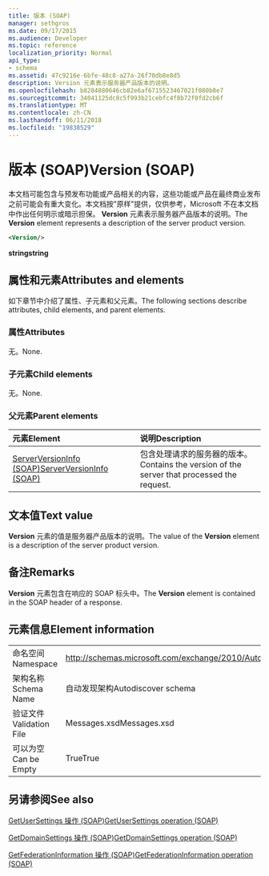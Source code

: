 ```yaml
---
title: 版本 (SOAP)
manager: sethgros
ms.date: 09/17/2015
ms.audience: Developer
ms.topic: reference
localization_priority: Normal
api_type:
- schema
ms.assetid: 47c9216e-6bfe-48c8-a27a-26f70db8e8d5
description: Version 元素表示服务器产品版本的说明。
ms.openlocfilehash: b8284880646cb82e6af6715523467021f080b8e7
ms.sourcegitcommit: 34041125dc8c5f993b21cebfc4f8b72f0fd2cb6f
ms.translationtype: MT
ms.contentlocale: zh-CN
ms.lasthandoff: 06/11/2018
ms.locfileid: "19838529"
---
```

# <a name="version-soap"></a><span data-ttu-id="04460-103">版本 (SOAP)</span><span class="sxs-lookup"><span data-stu-id="04460-103">Version (SOAP)</span></span>

<span data-ttu-id="04460-104">本文档可能包含与预发布功能或产品相关的内容，这些功能或产品在最终商业发布之前可能会有重大变化。本文档按"原样"提供，仅供参考，Microsoft 不在本文档中作出任何明示或暗示担保。 **Version** 元素表示服务器产品版本的说明。</span><span class="sxs-lookup"><span data-stu-id="04460-104">The **Version** element represents a description of the server product version.</span></span> 
  
```XML
<Version/>
```

 <span data-ttu-id="04460-105">**string**</span><span class="sxs-lookup"><span data-stu-id="04460-105">**string**</span></span>
## <a name="attributes-and-elements"></a><span data-ttu-id="04460-106">属性和元素</span><span class="sxs-lookup"><span data-stu-id="04460-106">Attributes and elements</span></span>

<span data-ttu-id="04460-107">如下章节中介绍了属性、子元素和父元素。</span><span class="sxs-lookup"><span data-stu-id="04460-107">The following sections describe attributes, child elements, and parent elements.</span></span>
  
### <a name="attributes"></a><span data-ttu-id="04460-108">属性</span><span class="sxs-lookup"><span data-stu-id="04460-108">Attributes</span></span>

<span data-ttu-id="04460-109">无。</span><span class="sxs-lookup"><span data-stu-id="04460-109">None.</span></span>
  
### <a name="child-elements"></a><span data-ttu-id="04460-110">子元素</span><span class="sxs-lookup"><span data-stu-id="04460-110">Child elements</span></span>

<span data-ttu-id="04460-111">无。</span><span class="sxs-lookup"><span data-stu-id="04460-111">None.</span></span>
  
### <a name="parent-elements"></a><span data-ttu-id="04460-112">父元素</span><span class="sxs-lookup"><span data-stu-id="04460-112">Parent elements</span></span>

|<span data-ttu-id="04460-113">**元素**</span><span class="sxs-lookup"><span data-stu-id="04460-113">**Element**</span></span>|<span data-ttu-id="04460-114">**说明**</span><span class="sxs-lookup"><span data-stu-id="04460-114">**Description**</span></span>|
|:-----|:-----|
|[<span data-ttu-id="04460-115">ServerVersionInfo (SOAP)</span><span class="sxs-lookup"><span data-stu-id="04460-115">ServerVersionInfo (SOAP)</span></span>](serverversioninfo-soap.md) <br/> |<span data-ttu-id="04460-116">包含处理请求的服务器的版本。</span><span class="sxs-lookup"><span data-stu-id="04460-116">Contains the version of the server that processed the request.</span></span>  <br/> |
   
## <a name="text-value"></a><span data-ttu-id="04460-117">文本值</span><span class="sxs-lookup"><span data-stu-id="04460-117">Text value</span></span>

<span data-ttu-id="04460-118">**Version** 元素的值是服务器产品版本的说明。</span><span class="sxs-lookup"><span data-stu-id="04460-118">The value of the **Version** element is a description of the server product version.</span></span> 
  
## <a name="remarks"></a><span data-ttu-id="04460-119">备注</span><span class="sxs-lookup"><span data-stu-id="04460-119">Remarks</span></span>

<span data-ttu-id="04460-120">**Version** 元素包含在响应的 SOAP 标头中。</span><span class="sxs-lookup"><span data-stu-id="04460-120">The **Version** element is contained in the SOAP header of a response.</span></span> 
  
## <a name="element-information"></a><span data-ttu-id="04460-121">元素信息</span><span class="sxs-lookup"><span data-stu-id="04460-121">Element information</span></span>

|||
|:-----|:-----|
|<span data-ttu-id="04460-122">命名空间</span><span class="sxs-lookup"><span data-stu-id="04460-122">Namespace</span></span>  <br/> |http://schemas.microsoft.com/exchange/2010/Autodiscover  <br/> |
|<span data-ttu-id="04460-123">架构名称</span><span class="sxs-lookup"><span data-stu-id="04460-123">Schema Name</span></span>  <br/> |<span data-ttu-id="04460-124">自动发现架构</span><span class="sxs-lookup"><span data-stu-id="04460-124">Autodiscover schema</span></span>  <br/> |
|<span data-ttu-id="04460-125">验证文件</span><span class="sxs-lookup"><span data-stu-id="04460-125">Validation File</span></span>  <br/> |<span data-ttu-id="04460-126">Messages.xsd</span><span class="sxs-lookup"><span data-stu-id="04460-126">Messages.xsd</span></span>  <br/> |
|<span data-ttu-id="04460-127">可以为空</span><span class="sxs-lookup"><span data-stu-id="04460-127">Can be Empty</span></span>  <br/> |<span data-ttu-id="04460-128">True</span><span class="sxs-lookup"><span data-stu-id="04460-128">True</span></span>  <br/> |
   
## <a name="see-also"></a><span data-ttu-id="04460-129">另请参阅</span><span class="sxs-lookup"><span data-stu-id="04460-129">See also</span></span>



[<span data-ttu-id="04460-130">GetUserSettings 操作 (SOAP)</span><span class="sxs-lookup"><span data-stu-id="04460-130">GetUserSettings operation (SOAP)</span></span>](getusersettings-operation-soap.md)
  
[<span data-ttu-id="04460-131">GetDomainSettings 操作 (SOAP)</span><span class="sxs-lookup"><span data-stu-id="04460-131">GetDomainSettings operation (SOAP)</span></span>](getdomainsettings-operation-soap.md)
  
[<span data-ttu-id="04460-132">GetFederationInformation 操作 (SOAP)</span><span class="sxs-lookup"><span data-stu-id="04460-132">GetFederationInformation operation (SOAP)</span></span>](getfederationinformation-operation-soap.md)

